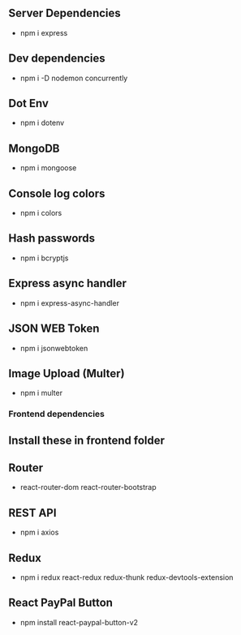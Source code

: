 ## Server Dependencies

- npm i express

## Dev dependencies

- npm i -D nodemon concurrently

## Dot Env

- npm i dotenv

## MongoDB

- npm i mongoose

## Console log colors

- npm i colors

## Hash passwords

- npm i bcryptjs

## Express async handler

- npm i express-async-handler

## JSON WEB Token

- npm i jsonwebtoken

## Image Upload (Multer)

- npm i multer

### Frontend dependencies

## Install these in frontend folder

## Router

- react-router-dom react-router-bootstrap

## REST API

- npm i axios

## Redux

- npm i redux react-redux redux-thunk redux-devtools-extension

## React PayPal Button

- npm install react-paypal-button-v2
